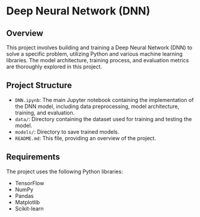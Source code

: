 # Deep Neural Network (DNN)

## Overview

This project involves building and training a Deep Neural Network (DNN) to solve a specific problem, utilizing Python and various machine learning libraries. The model architecture, training process, and evaluation metrics are thoroughly explored in this project.

## Project Structure

- `DNN.ipynb`: The main Jupyter notebook containing the implementation of the DNN model, including data preprocessing, model architecture, training, and evaluation.
- `data/`: Directory containing the dataset used for training and testing the model.
- `models/`: Directory to save trained models.
- `README.md`: This file, providing an overview of the project.

## Requirements

The project uses the following Python libraries:

- TensorFlow
- NumPy
- Pandas
- Matplotlib
- Scikit-learn
